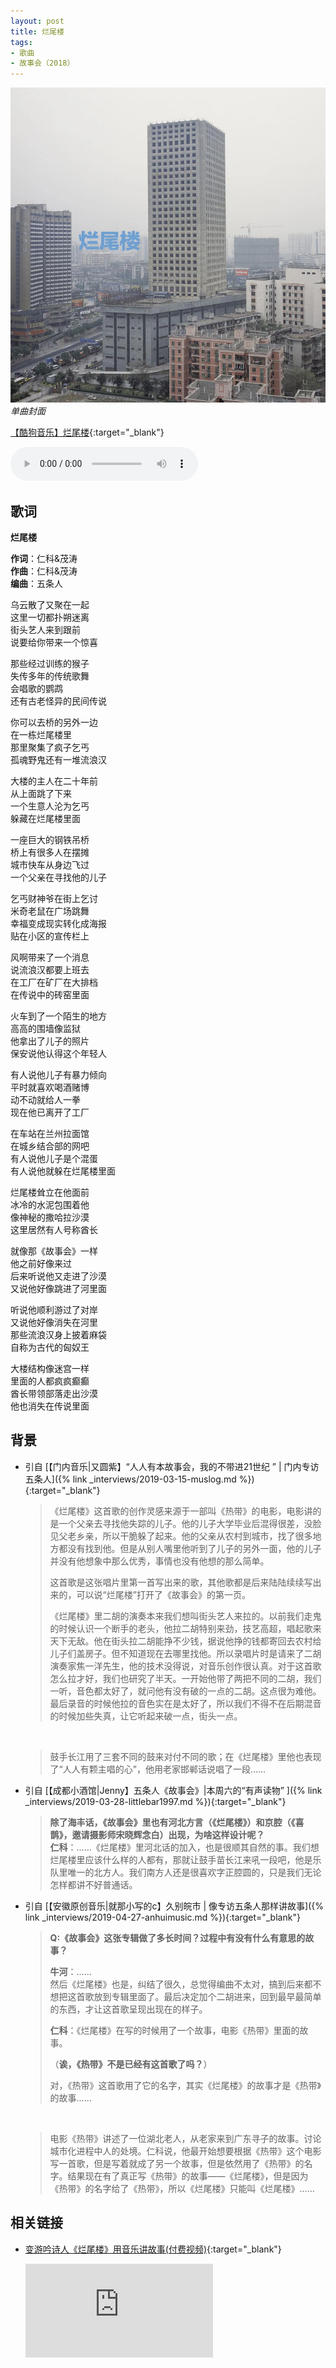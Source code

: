 ```yaml
---
layout: post
title: 烂尾楼
tags:
- 歌曲
- 故事会（2018）
---
```


![](/assets/imgs/halffinishedbuilding2018.webp)
*单曲封面*

[【酷狗音乐】烂尾楼](https://www.kugou.com/song/#hash=77B50696BC41A8B1FAB073B1B1C85CD1&album_id=15435451){:target="_blank"}

<audio controls autoplay loop  src="https://onedrive.gimhoy.com/1drv/aHR0cHM6Ly8xZHJ2Lm1zL3UvcyFBbXVjeFU4NF9vc3NoRHFvM0E5SVhraHB3ejRV.flac">
您的浏览器不支持 audio 标签。
</audio>

## 歌词

**烂尾楼**

**作词**：仁科&茂涛  
**作曲**：仁科&茂涛  
**编曲**：五条人

乌云散了又聚在一起  
这里一切都扑朔迷离  
街头艺人来到跟前  
说要给你带来一个惊喜

那些经过训练的猴子  
失传多年的传统歌舞  
会唱歌的鹦鹉  
还有古老怪异的民间传说

你可以去桥的另外一边  
在一栋烂尾楼里  
那里聚集了疯子乞丐  
孤魂野鬼还有一堆流浪汉

大楼的主人在二十年前  
从上面跳了下来  
一个生意人沦为乞丐  
躲藏在烂尾楼里面

一座巨大的钢铁吊桥  
桥上有很多人在摆摊  
城市快车从身边飞过  
一个父亲在寻找他的儿子

乞丐财神爷在街上乞讨  
米奇老鼠在广场跳舞  
幸福变成现实转化成海报  
贴在小区的宣传栏上

风啊带来了一个消息  
说流浪汉都要上班去  
在工厂在矿厂在大排档  
在传说中的砖窑里面

火车到了一个陌生的地方  
高高的围墙像监狱  
他拿出了儿子的照片  
保安说他认得这个年轻人

有人说他儿子有暴力倾向  
平时就喜欢喝酒赌博  
动不动就给人一拳  
现在他已离开了工厂

在车站在兰州拉面馆  
在城乡结合部的网吧  
有人说他儿子是个混蛋  
有人说他就躲在烂尾楼里面

烂尾楼耸立在他面前  
冰冷的水泥包围着他  
像神秘的撒哈拉沙漠  
这里居然有人号称酋长

就像那《故事会》一样  
他之前好像来过  
后来听说他又走进了沙漠  
又说他好像跳进了河里面

听说他顺利游过了对岸  
又说他好像消失在河里  
那些流浪汉身上披着麻袋  
自称为古代的匈奴王

大楼结构像迷宫一样  
里面的人都疯疯癫癫  
酋长带领部落走出沙漠  
他也消失在传说里面

## 背景

* 引自 [【门内音乐\|又圆紫】“人人有本故事会，我的不带进21世纪 ” \| 门内专访五条人]({% link _interviews/2019-03-15-muslog.md %}){:target="_blank"}
  
  > 《烂尾楼》这首歌的创作灵感来源于一部叫《热带》的电影，电影讲的是一个父亲去寻找他失踪的儿子。他的儿子大学毕业后混得很差，没脸见父老乡亲，所以干脆躲了起来。他的父亲从农村到城市，找了很多地方都没有找到他。但是从别人嘴里他听到了儿子的另外一面，他的儿子并没有他想象中那么优秀，事情也没有他想的那么简单。
  >
  > 这首歌是这张唱片里第一首写出来的歌，其他歌都是后来陆陆续续写出来的，可以说“烂尾楼”打开了《故事会》的第一页。
  >
  > 《烂尾楼》里二胡的演奏本来我们想叫街头艺人来拉的。以前我们走鬼的时候认识一个断手的老头，他拉二胡特别来劲，技艺高超，唱起歌来天下无敌。他在街头拉二胡能挣不少钱，据说他挣的钱都寄回去农村给儿子们盖房子。但不知道现在去哪里找他。所以录唱片时是请来了二胡演奏家焦一洋先生，他的技术没得说，对音乐创作很认真。对于这首歌怎么拉才好，我们也研究了半天。一开始他带了两把不同的二胡，我们一听，音色都太好了，就问他有没有破的一点的二胡。这点很为难他。最后录音的时候他拉的音色实在是太好了，所以我们不得不在后期混音的时候加些失真，让它听起来破一点，街头一点。
  <br>

  > 鼓手长江用了三套不同的鼓来对付不同的歌；在《烂尾楼》里他也表现了“人人有颗主唱的心”，他用老家邯郸话说唱了一段……

* 引自 [【成都小酒馆\|Jenny】五条人《故事会》\|本周六的“有声读物” ]({% link _interviews/2019-03-28-littlebar1997.md %}){:target="_blank"}
  
  > **除了海丰话，《故事会》里也有河北方言（《烂尾楼》）和京腔（《喜鹊》，邀请摄影师宋晓辉念白）出现，为啥这样设计呢？**  
  > **仁科**：……《烂尾楼》里河北话的加入，也是很顺其自然的事。我们想烂尾楼里应该什么样的人都有，那就让鼓手苗长江来吼一段吧，他是乐队里唯一的北方人。我们南方人还是很喜欢字正腔圆的，只是我们无论怎样都讲不好普通话。

* 引自 [【安徽原创音乐\|就那小写的c】久别皖市 \| 像专访五条人那样讲故事]({% link _interviews/2019-04-27-anhuimusic.md %}){:target="_blank"}
  
  > **Q:《故事会》这张专辑做了多长时间？过程中有没有什么有意思的故事？**
  > 
  > **牛河**：……  
  > 然后《烂尾楼》也是，纠结了很久，总觉得编曲不太对，搞到后来都不想把这首歌放到专辑里面了。最后决定加个二胡进来，回到最早最简单的东西，才让这首歌呈现出现在的样子。
  > 
  > **仁科**：《烂尾楼》在写的时候用了一个故事，电影《热带》里面的故事。
  > 
  > （**诶，《热带》不是已经有这首歌了吗？**）
  > 
  > 对，《热带》这首歌用了它的名字，其实《烂尾楼》的故事才是《热带》的故事……
  <br>

  > 电影《热带》讲述了一位湖北老人，从老家来到广东寻子的故事。讨论城市化进程中人的处境。仁科说，他最开始想要根据《热带》这个电影写一首歌，但是写着就成了另一个故事，但是依然用了《热带》的名字。结果现在有了真正写《热带》的故事——《烂尾楼》，但是因为《热带》的名字给了《热带》，所以《烂尾楼》只能叫《烂尾楼》……

## 相关链接

* [变游吟诗人《烂尾楼》用音乐讲故事(付费视频)](https://v.qq.com/x/cover/mzc00200vnvhjn5/h00348rmywy.html){:target="_blank"}

  <div class="iframe-container"><iframe class="responsive-iframe" src='https://v.qq.com/txp/iframe/player.html?vid=h00348rmywy' frameborder="no" allowfullscreen="true"></iframe></div>
